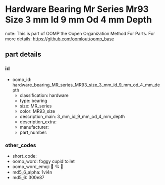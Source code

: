 # Hardware Bearing Mr Series Mr93 Size 3 mm Id 9 mm Od 4 mm Depth  

note: This is part of OOMP the Oopen Organization Method For Parts. For more details: https://github.com/oomlout/oomp_base

##  part details





### id
* oomp_id: hardware_bearing_MR_series_MR93_size_3_mm_id_9_mm_od_4_mm_depth
  * classification: hardware
  * type: bearing
  * size: MR_series
  * color: MR93_size
  * description_main: 3_mm_id_9_mm_od_4_mm_depth
  * description_extra: 
  * manufacturer: 
  * part_number: 

### other_codes
* short_code: 
* oomp_word: foggy cupid toilet
* oomp_word_emoji :foggy: :cupid: :toilet:
* md5_6_alpha: 1vi4n
* md5_6: 300e87